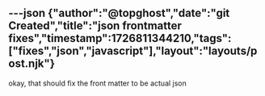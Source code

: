 ---json
{"author":"@topghost","date":"git Created","title":"json frontmatter fixes","timestamp":1726811344210,"tags":["fixes","json","javascript"],"layout":"layouts/post.njk"}
---

okay, that should fix the front matter to be actual json
